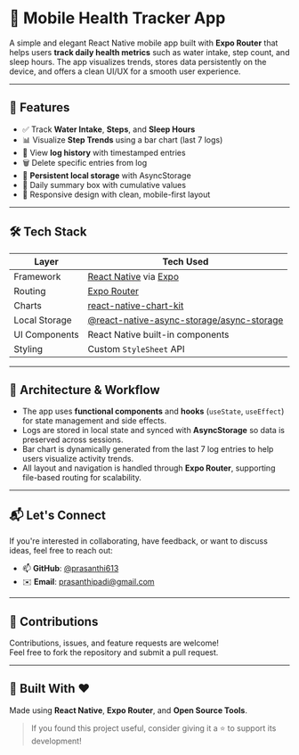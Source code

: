 # 🌿 Mobile Health Tracker App

A simple and elegant React Native mobile app built with **Expo Router** that helps users **track daily health metrics** such as water intake, step count, and sleep hours. The app visualizes trends, stores data persistently on the device, and offers a clean UI/UX for a smooth user experience.

---

## 📱 Features

- ✅ Track **Water Intake**, **Steps**, and **Sleep Hours**
- 📊 Visualize **Step Trends** using a bar chart (last 7 logs)
- 📆 View **log history** with timestamped entries
- 🗑️ Delete specific entries from log
- 💾 **Persistent local storage** with AsyncStorage
- 🎯 Daily summary box with cumulative values
- 📐 Responsive design with clean, mobile-first layout

---

## 🛠️ Tech Stack

| Layer         | Tech Used                         |
|---------------|----------------------------------|
| Framework     | [React Native](https://reactnative.dev/) via [Expo](https://expo.dev/) |
| Routing       | [Expo Router](https://expo.github.io/router/docs) |
| Charts        | [react-native-chart-kit](https://github.com/indiespirit/react-native-chart-kit) |
| Local Storage | [@react-native-async-storage/async-storage](https://github.com/react-native-async-storage/async-storage) |
| UI Components | React Native built-in components |
| Styling       | Custom `StyleSheet` API          |

---

## 🧠 Architecture & Workflow

- The app uses **functional components** and **hooks** (`useState`, `useEffect`) for state management and side effects.
- Logs are stored in local state and synced with **AsyncStorage** so data is preserved across sessions.
- Bar chart is dynamically generated from the last 7 log entries to help users visualize activity trends.
- All layout and navigation is handled through **Expo Router**, supporting file-based routing for scalability.




---

## 📬 Let's Connect

If you're interested in collaborating, have feedback, or want to discuss ideas, feel free to reach out:

- 📫 **GitHub**: [@prasanthi613](https://github.com/prasanthi613)
- ✉️ **Email**: prasanthipadi@gmail.com

---

## 🙌 Contributions

Contributions, issues, and feature requests are welcome!  
Feel free to fork the repository and submit a pull request.

---


## 🚀 Built With ❤️

Made using **React Native**, **Expo Router**, and **Open Source Tools**.

> If you found this project useful, consider giving it a ⭐️ to support its development!
